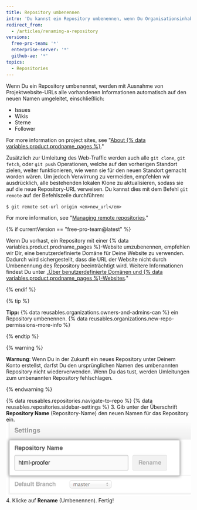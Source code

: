 ```yaml
---
title: Repository umbenennen
intro: 'Du kannst ein Repository umbenennen, wenn Du Organisationsinhaber bist oder über Administratorberechtigungen für das Repository verfügst.'
redirect_from:
  - /articles/renaming-a-repository
versions:
  free-pro-team: '*'
  enterprise-server: '*'
  github-ae: '*'
topics:
  - Repositories
---
```


Wenn Du ein Repository umbenennst, werden mit Ausnahme von Projektwebsite-URLs alle vorhandenen Informationen automatisch auf den neuen Namen umgeleitet, einschließlich:

* Issues
* Wikis
* Sterne
* Follower

For more information on project sites, see "[About {% data variables.product.prodname_pages %}](/pages/getting-started-with-github-pages/about-github-pages#types-of-github-pages-sites)."

Zusätzlich zur Umleitung des Web-Traffic werden auch alle `git clone`, `git fetch`, oder `git push` Operationen, welche auf den vorherigen Standort zielen, weiter funktionieren, wie wenn sie für den neuen Standort gemacht worden wären. Um jedoch Verwirrung zu vermeiden, empfehlen wir ausdrücklich, alle bestehenden lokalen Klone zu aktualisieren, sodass sie auf die neue Repository-URL verweisen. Du kannst dies mit dem Befehl  `git remote`  auf der Befehlszeile durchführen:

```shell
$ git remote set-url origin <em>new_url</em>
```

For more information, see "[Managing remote repositories](/github/getting-started-with-github/managing-remote-repositories)."

{% if currentVersion == "free-pro-team@latest" %}

Wenn Du vorhast, ein Repository mit einer {% data variables.product.prodname_pages %}-Website umzubenennen, empfehlen wir Dir, eine benutzerdefinierte Domäne für Deine Website zu verwenden. Dadurch wird sichergestellt, dass die URL der Website nicht durch Umbenennung des Repository beeinträchtigt wird. Weitere Informationen findest Du unter „[Über benutzerdefinierte Domänen und {% data variables.product.prodname_pages %}-Websites](/pages/configuring-a-custom-domain-for-your-github-pages-site/about-custom-domains-and-github-pages)."

{% endif %}

{% tip %}

**Tipp:** {% data reusables.organizations.owners-and-admins-can %} ein Repository umbenennen. {% data reusables.organizations.new-repo-permissions-more-info %}

{% endtip %}

{% warning %}

**Warnung**: Wenn Du in der Zukunft ein neues Repository unter Deinem Konto erstellst, darfst Du den ursprünglichen Namen des umbenannten Repository nicht wiederverwenden. Wenn Du das tust, werden Umleitungen zum umbenannten Repository fehlschlagen.

{% endwarning %}

{% data reusables.repositories.navigate-to-repo %}
{% data reusables.repositories.sidebar-settings %}
3. Gib unter der Überschrift **Repository Name** (Repository-Name) den neuen Namen für das Repository ein. ![Repository umbenennen](/assets/images/help/repository/repository-name-change.png)
4. Klicke auf **Rename** (Umbenennen). Fertig!
